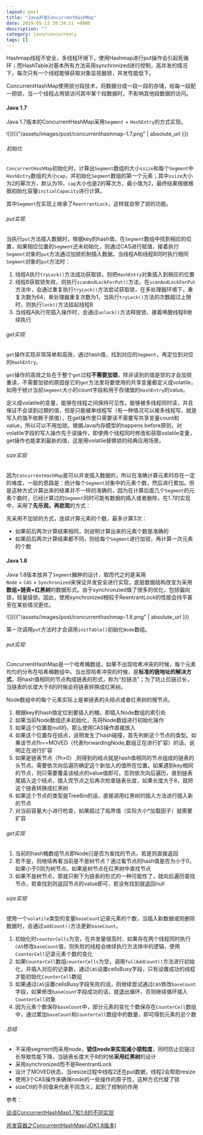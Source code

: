 ```yaml
---
layout: post
title: "Java并发ConcurrentHashMap"
date: 2019-05-13 20:34:11 +0800
description: ""
category: java/concurrency
tags: []
---
```


Hashmap线程不安全，多线程环境下，使用Hashmap进行put操作会引起死循环；而HashTable对基本所有方法采用synchronized进行控制，高并发的情况下，每次只有一个线程能够获取对象监视器锁，并发性能低下。

ConcurrentHashMap使用锁分段技术，将数据分成一段一段的存储，给每一段配一把锁，当一个线程占用锁访问其中某个段数据时，不影响其他段数据的访问。

#### Java 1.7

Java 1.7版本的ConcurrentHashMap采用`Segment` + `HashEntry`的方式实现。

![]({{"/assets/images/post/concurrenthashmap-1.7.png" | absolute_url }})

###### 初始化

`ConcurrentHashMap`初始化时，计算出`Segment`数组的大小`ssize`和每个`Segment`中`HashEntry`数组的大小`cap`，并初始化`Segment`数组的第一个元素；其中`ssize`大小为2的幂次方，默认为16，`cap`大小也是2的幂次方，最小值为2，最终结果根据根据初始化容量`initialCapacity`进行计算。

其中`Segment`在实现上继承了`ReentrantLock`，这样就自带了锁的功能。 

###### put实现

当执行`put`方法插入数据时，根据key的hash值，在`Segment`数组中找到相应的位置，如果相应位置的`Segment`还未初始化，则通过CAS进行赋值，接着执行`Segment`对象的`put`方法通过加锁机制插入数据。当线程A和线程B同时执行相同`Segment`对象的`put`方法时：

1. 线程A执行`tryLock()`方法成功获取锁，则把`HashEntry`对象插入到相应的位置
2. 线程B获取锁失败，则执行`scanAndLockForPut()`方法，在`scanAndLockForPut`方法中，会通过重复执行`tryLock()`方法尝试获取锁，在多处理器环境下，重复次数为64，单处理器重复次数为1，当执行`tryLock()`方法的次数超过上限时，则执行`lock()`方法挂起线程B
3. 当线程A执行完插入操作时，会通过`unlock()`方法释放锁，接着唤醒线程B继续执行

###### get实现

`get`操作实现非常简单和高效，通过hash值，找到对应的`Segment`，再定位到对应的`HashEntry`。

`get`操作的高效之处在于整个`get`过程**不需要加锁**，除非读到的值是空的才会加锁重读，不需要加锁的原因是它的`get`方法里将要使用的共享变量都定义成volatile，如用于统计当前`Segment`大小的count字段和用于存储值的`HashEntry`的value。

定义成volatile的变量，能够在线程之间保持可见性，能够被多线程同时读，并且保证不会读到过期的值，但是只能被单线程写（有一种情况可以被多线程写，就是写入的值不依赖于原值），在get操作里只需要读不需要写共享变量count和value，所以可以不用加锁。根据Java内存模型的happens before原则，对volatile字段的写入操作先于读操作，即使两个线程同时修改和获取volatile变量，get操作也能拿到最新的值，这是用volatile替换锁的经典应用场景。 

###### size实现

因为`ConcurrentHashMap`是可以并发插入数据的，所以在准确计算元素时存在一定的难度，一般的思路是：统计每个`Segment`对象中的元素个数，然后进行累加。但是这种方式计算出来的结果并不一样的准确的，因为在计算后面几个`Segment`的元素个数时，已经计算过的`Segment`同时可能有数据的插入或者删除，在1.7的实现中，采用了**先乐观，再悲观**的方式：

先采用不加锁的方式，连续计算元素的个数，最多计算3次：

- 如果前后两次计算结果相同，则说明计算出来的元素个数是准确的
- 如果前后两次计算结果都不同，则给每个`Segment`进行加锁，再计算一次元素的个数

####  Java 1.8

Java 1.8版本放弃了`Segment`臃肿的设计，取而代之的是采用`Node` + `CAS` + `Synchronized`来保证并发安全进行实现，底层数据结构改变为采用**数组+链表+红黑树**的数据形式。由于synchronzied做了很多的优化，包括偏向锁，轻量级锁，因此，使用synchronized相较于ReentrantLock的性能会持平甚至在某些情况更优。

![]({{"/assets/images/post/concurrenthashmap-1.8.png" | absolute_url }})

第一次调用`put`方法时才会调用`initTable()`初始化`Node`数组。

###### put实现

ConcurrentHashMap是一个哈希桶数组，如果不出现哈希冲突的时候，每个元素均匀的分布在哈希桶数组中。当出现哈希冲突的时候，是**标准的链地址的解决方式**，将hash值相同的节点构成链表的形式，称为“拉链法”；为了防止拉链过长，当链表的长度大于8的时候会将链表转换成红黑树。

Node数组中的每个元素实际上是单链表的头结点或者红黑树的根节点。

1. 根据key的hash值定位到要插入的桶，即插入Node数组的索引处
2. 如果当前Node数组还未初始化，先将Node数组进行初始化操作
3. 如果这个位置是null的，那么使用CAS操作直接放入
4. 如果这个位置存在结点，说明发生了hash碰撞，首先判断这个节点的类型。如果该节点fh==MOVED（代表forwardingNode,数组正在进行扩容）的话，说明正在进行扩容
5. 如果是链表节点（fh>0）,则得到的结点就是hash值相同的节点组成的链表的头节点。需要依次向后遍历确定这个新加入的值所在位置。如果遇到key相同的节点，则只需要覆盖该结点的value值即可。否则依次向后遍历，直到链表尾插入这个结点，插入完节点之后再次检查链表长度，如果长度大于8，就把这个链表转换成红黑树
6. 如果这个节点的类型是TreeBin的话，直接调用红黑树的插入方法进行插入新的节点
7. 对当前容量大小进行检查，如果超过了临界值（实际大小*加载因子）就需要扩容 

###### get实现

1. 当前的hash桶数组节点即Node[i]是否为查找的节点，若是则直接返回
2. 若不是，则继续再看当前是不是树节点？通过看节点的hash值是否为小于0，如果小于0则为树节点。如果是树节点在红黑树中查找节点
3. 如果不是树节点，那就只剩下为链表的形式的一种可能性了，就向后遍历查找节点，若查找到则返回节点的value即可，若没有找到就返回null

###### size实现

使用一个`volatile`类型的变量`baseCount`记录元素的个数，当插入新数据或则删除数据时，会通过`addCount()`方法更新`baseCount`。

1. 初始化时`counterCells`为空，在并发量很高时，如果存在两个线程同时执行`CAS`修改`baseCount`值，则失败的线程会继续执行方法体中的逻辑，使用`CounterCell`记录元素个数的变化
2. 如果`CounterCell`数组`counterCells`为空，调用`fullAddCount()`方法进行初始化，并插入对应的记录数，通过`CAS`设置cellsBusy字段，只有设置成功的线程才能初始化`CounterCell`数组
3. 如果通过`CAS`设置cellsBusy字段失败的话，则继续尝试通过`CAS`修改`baseCount`字段，如果修改`baseCount`字段成功的话，就退出循环，否则继续循环插入`CounterCell`对象
4. 因为元素个数保存`baseCount`中，部分元素的变化个数保存在`CounterCell`数组中，通过累加`baseCount`和`CounterCell`数组中的数量，即可得到元素的总个数

###### 总结

- 不采用segment而采用node，**锁住node来实现减小锁粒度**，同时防止拉链过长导致性能下降，当链表长度大于8的时候**采用红黑树**的设计 
- 采用synchronized而不是ReentrantLock
- 设计了MOVED状态，当resize过程中线程2还在put数据，线程2会帮助resize
- 使用3个CAS操作来确保node的一些操作的原子性，这种方式代替了锁
- sizeCtl的不同值来代表不同含义，起到了控制的作用

参考：

[谈谈ConcurrentHashMap1.7和1.8的不同实现](https://www.jianshu.com/p/e694f1e868ec)

[并发容器之ConcurrentHashMap(JDK1.8版本)](https://juejin.im/post/5aeeaba8f265da0b9d781d16)

